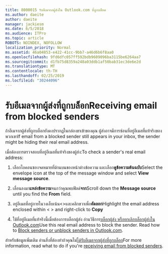 ```yaml
---
title: 8000015 รับอีเมจากผู้ส่งใน Outlook.com ที่ถูกบล็อค
ms.author: daeite
author: daeite
manager: jackiesm
ms.date: 6/5/2018
ms.audience: ITPro
ms.topic: article
ROBOTS: NOINDEX, NOFOLLOW
localization_priority: Normal
ms.assetid: 46a04853-e422-41cc-9bb7-a46d6b6f8aa0
ms.openlocfilehash: 9fd6dfc057ff592bdb9609096ba3115be6264aa7
ms.sourcegitcommit: d1fb75d8359a248a03ddb1af50bab31ec3de6e2d
ms.translationtype: MT
ms.contentlocale: th-TH
ms.lasthandoff: 02/25/2019
ms.locfileid: "30244096"
---
```

# <a name="receiving-email-from-blocked-senders"></a><span data-ttu-id="6a096-102">รับอีเมลจากผู้ส่งที่ถูกบล็อก</span><span class="sxs-lookup"><span data-stu-id="6a096-102">Receiving email from blocked senders</span></span>

<span data-ttu-id="6a096-103">ถ้าอีเมจากผู้ส่งที่ถูกบล็อกยังคงปรากฏในกล่องขาเข้าของคุณ ผู้ส่งอาจมีการซ่อนที่อยู่อีเมลที่แท้จริงของพวกเขา</span><span class="sxs-lookup"><span data-stu-id="6a096-103">If email from a blocked sender still appears in your inbox, the sender might be hiding their real email address.</span></span>
  
<span data-ttu-id="6a096-104">เมื่อต้องการตรวจสอบที่อยู่อีเมลที่แท้จริงของผู้ส่ง:</span><span class="sxs-lookup"><span data-stu-id="6a096-104">To check a sender's real email address:</span></span>
  
1. <span data-ttu-id="6a096-105">เลือกไอคอนซองจดหมายที่ด้านบนของหน้าต่างข้อความ และเลือก**ดูข้อความต้นฉบับ**</span><span class="sxs-lookup"><span data-stu-id="6a096-105">Select the envelope icon at the top of the message window and select **View message source**.</span></span>
    
2. <span data-ttu-id="6a096-106">เลื่อนลงมา**แหล่งข้อความ**จนกว่าคุณพบฟิลด์**จาก**</span><span class="sxs-lookup"><span data-stu-id="6a096-106">Scroll down the **Message source** until you find the **From** field.</span></span> 
    
3. <span data-ttu-id="6a096-107">อยู่อีเมลที่อยู่ภายในวงเล็บเน้น\<\>และคลิกขวาเพื่อ**คัดลอก**</span><span class="sxs-lookup"><span data-stu-id="6a096-107">Highlight the email address enclosed within \< \> and right-click to **Copy**</span></span>
    
4. <span data-ttu-id="6a096-p101">ใช้ที่อยู่อีเมลที่แท้จริงนี้เมื่อต้องการบล็อกผู้ส่ง อ่านวิธีการ[บล็อกผู้ส่ง หรือยกเลิกบล็อกผู้ส่งใน Outlook.com](https://support.office.com/article/afba1c94-77bb-4f50-8b85-057cf52f4d5e.aspx)</span><span class="sxs-lookup"><span data-stu-id="6a096-p101">Use this real email address to block the sender. Read how to [Block senders or unblock senders in Outlook.com](https://support.office.com/article/afba1c94-77bb-4f50-8b85-057cf52f4d5e.aspx).</span></span>
    
<span data-ttu-id="6a096-110">สำหรับข้อมูลเพิ่มเติม อ่านสิ่งที่ต้องทำถ้าคุณไม่[ได้รับอีเมลจากผู้ส่งที่ถูกบล็อก](https://go.microsoft.com/fwlink/p/?linkid=2002011&amp;clcid=0x409)</span><span class="sxs-lookup"><span data-stu-id="6a096-110">For more information, read what to do if you're [receiving email from blocked senders](https://go.microsoft.com/fwlink/p/?linkid=2002011&amp;clcid=0x409).</span></span>
  

